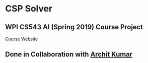 # CSP Solver 
## WPI CS543 AI (Spring 2019) Course Project
[Course Website](http://web.cs.wpi.edu/~cs534/s19/schedule_cs534_s19.html)
## Done in Collaboration with [Archit Kumar](https://github.com/arku22) 
